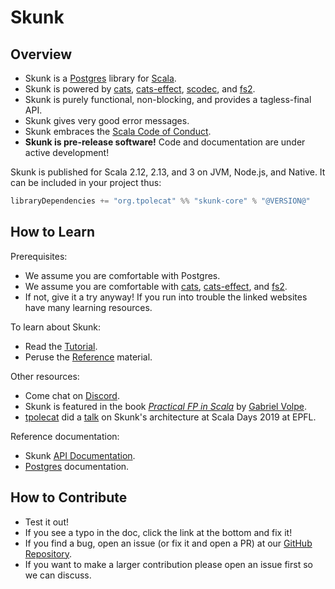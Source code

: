 # Skunk

## Overview

- Skunk is a [Postgres](https://www.postgresql.org) library for [Scala](https://www.scala-lang.org).
- Skunk is powered by [cats](http://typelevel.org/cats/), [cats-effect](https://typelevel.org/cats-effect/), [scodec](http://scodec.org), and [fs2](https://fs2.io).
- Skunk is purely functional, non-blocking, and provides a tagless-final API.
- Skunk gives very good error messages.
- Skunk embraces the [Scala Code of Conduct](http://scala-lang.org/conduct.html).
- **Skunk is pre-release software!** Code and documentation are under active development!

Skunk is published for Scala 2.12, 2.13, and 3 on JVM, Node.js, and Native. It can be included in your project thus:

```scala
libraryDependencies += "org.tpolecat" %% "skunk-core" % "@VERSION@"
```

## How to Learn

Prerequisites:

- We assume you are comfortable with Postgres.
- We assume you are comfortable with [cats](http://typelevel.org/cats/), [cats-effect](https://typelevel.org/cats-effect/), and [fs2](https://fs2.io).
- If not, give it a try anyway! If you run into trouble the linked websites have many learning resources.

To learn about Skunk:

- Read the [Tutorial](tutorial/Index.md).
- Peruse the [Reference](tutorial/Index.md) material.

Other resources:

- Come chat on [Discord](https://sca.la/typeleveldiscord).
- Skunk is featured in the book [*Practical FP in Scala*](https://leanpub.com/pfp-scala) by [Gabriel Volpe](https://twitter.com/volpegabriel87).
- [tpolecat](https://twitter.com/tpolecat) did a [talk](https://www.youtube.com/watch?v=NJrgj1vQeAI) on Skunk's architecture at Scala Days 2019 at EPFL.

Reference documentation:

- Skunk [API Documentation](https://javadoc.io/doc/org.tpolecat/skunk-core_$scala.binary.version$/$version$/index.html).
- [Postgres](https://www.postgresql.org/docs/) documentation.

## How to Contribute

- Test it out!
- If you see a typo in the doc, click the link at the bottom and fix it!
- If you find a bug, open an issue (or fix it and open a PR) at our [GitHub Repository](https://github.com/tpolecat/skunk).
- If you want to make a larger contribution please open an issue first so we can discuss.
